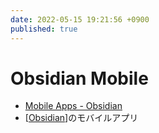 ```yaml
---
date: 2022-05-15 19:21:56 +0900
published: true
---
```


# Obsidian Mobile

- [Mobile Apps - Obsidian](https://obsidian.md/mobile)
- [[Obsidian]]のモバイルアプリ

[//begin]: # "Autogenerated link references for markdown compatibility"
[Obsidian]: Obsidian "Obsidian"
[//end]: # "Autogenerated link references"